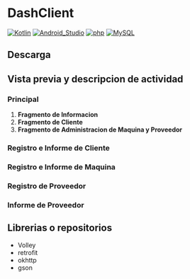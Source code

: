 # DashClient
[![Kotlin](https://img.shields.io/badge/Kotlin-AE57FA?style=flat-square&logo=kotlin&logoColor=white&labelColor=AE57FA)]()
[![Android_Studio](https://img.shields.io/badge/Android_Studio-3DDC84?style=flat-square&logo=android-studio&logoColor=black&labelColor=3DDC84)]()
[![php](https://img.shields.io/badge/php-F7DF1E?style=flat-square&logo=php&logoColor=black&labelColor=F7DF1E)]()
[![MySQL](https://img.shields.io/badge/MySQL-279FDF?style=flat-square&logo=mysql&logoColor=white&labelColor=279FDF)]()
</br>

## Descarga

## Vista previa y descripcion de actividad
### Principal
  1. **Fragmento de Informacion**
  2. **Fragmento de Cliente**
  3. **Fragmento de Administracion de Maquina y Proveedor**
### Registro e Informe de Cliente
### Registro e Informe de Maquina
### Registro de Proveedor
### Informe de Proveedor

## Librerias o repositorios
  - Volley
  - retrofit
  - okhttp
  - gson
